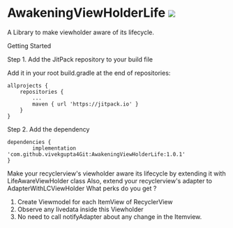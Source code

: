 # AwakeningViewHolderLife [![](https://jitpack.io/v/vivekgupta4Git/AwakeningViewHolderLife.svg)](https://jitpack.io/#vivekgupta4Git/AwakeningViewHolderLife)

A Library to make viewholder aware of its lifecycle.

Getting Started

Step 1. Add the JitPack repository to your build file


Add it in your root build.gradle at the end of repositories:

	allprojects {
		repositories {
			...
			maven { url 'https://jitpack.io' }
		}
	}

Step 2. Add the dependency

	dependencies {
	        implementation 'com.github.vivekgupta4Git:AwakeningViewHolderLife:1.0.1'
	}
  
  Make your recyclerview's viewholder aware its lifecycle by extending it with LifeAwareViewHolder class 
  Also, extend your recyclerview's adapter to AdapterWithLCViewHolder
  What perks do you get ?
  1. Create Viewmodel for each ItemView of RecyclerView
  2. Observe any livedata inside this Viewholder 
  3. No need to call notifyAdapter about any change in the Itemview. 
  
